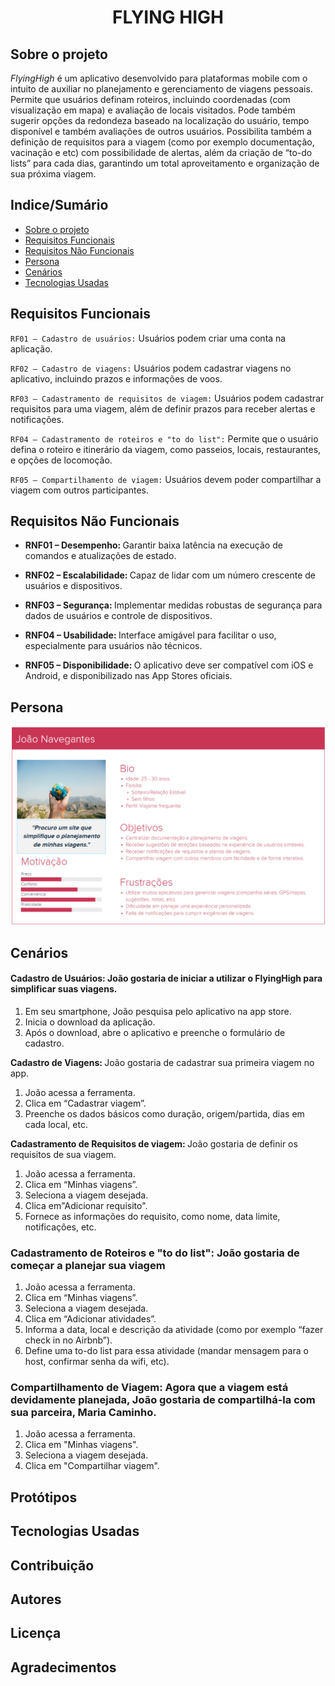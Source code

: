 <h1 align="center">FLYING HIGH</h1>

<p align="justify">

## Sobre o projeto

<p align="justify">

 <i>FlyingHigh</i> é um aplicativo desenvolvido para plataformas mobile com o intuito de auxiliar no planejamento e gerenciamento de viagens pessoais. 
Permite que usuários definam roteiros, incluindo coordenadas (com visualização em mapa) e avaliação de locais visitados. Pode também sugerir opções da
redondeza baseado na localização do usuário, tempo disponível e também avaliações de outros usuários. Possibilita também a definição de requisitos para
a viagem (como por exemplo documentação, vacinação e etc) com possibilidade de alertas, além da criação de “to-do lists” para cada dias, garantindo um 
total aproveitamento e organização de sua próxima viagem. 

</p>

## Indice/Sumário
* [Sobre o projeto](#Sobre-o-projeto)
* [Requisitos Funcionais](#Requisitos-Funcionais)
* [Requisitos Não Funcionais](#Requisitos-Não-Funcionais)
* [Persona](#Persona)
* [Cenários](#Cenários)
* [Tecnologias Usadas](#Tecnologias-Usadas)

## Requisitos Funcionais

`RF01 – Cadastro de usuários:` Usuários podem criar uma conta na aplicação.

`RF02 – Cadastro de viagens:` Usuários podem cadastrar viagens no aplicativo, incluindo prazos e informações de voos.

`RF03 – Cadastramento de requisitos de viagem:` Usuários podem cadastrar requisitos para uma viagem, além de definir prazos para receber alertas e notificações.

`RF04 – Cadastramento de roteiros e "to do list":` Permite que o usuário defina o roteiro e itinerário da viagem, como passeios, locais, restaurantes, e opções de locomoção.

`RF05 – Compartilhamento de viagem:` Usuários devem poder compartilhar a viagem com outros participantes.


## Requisitos Não Funcionais


* <b>RNF01 – Desempenho: </b>Garantir baixa latência na execução de comandos e atualizações de estado.

* <b>RNF02 – Escalabilidade: </b>Capaz de lidar com um número crescente de usuários e dispositivos.

* <b>RNF03 – Segurança: </b>Implementar medidas robustas de segurança para dados de usuários e controle de dispositivos.

* <b>RNF04 – Usabilidade: </b>Interface amigável para facilitar o uso, especialmente para usuários não técnicos.

* <b>RNF05 – Disponibilidade: </b>O aplicativo deve ser compatível com iOS e Android, e disponibilizado nas App Stores oficiais.

## Persona
![Aqui nesta imagem se encontra a persona do projeto.](persona.png)
## Cenários


#### <b> Cadastro de Usuários: </b>João gostaria de iniciar a utilizar o FlyingHigh para simplificar suas viagens.
1. Em seu smartphone, João pesquisa pelo aplicativo na app store. 
2. Inicia o download da aplicação.
3. Após o download, abre o aplicativo e preenche o formulário de cadastro.

<b>Cadastro de Viagens: </b> João gostaria de cadastrar sua primeira viagem no app.<br/>
1. João acessa a ferramenta.<br/>
2. Clica em “Cadastrar viagem”.<br/>
3. Preenche os dados básicos como duração, origem/partida, dias em cada local, etc.<br/>

<b>Cadastramento de Requisitos de viagem: </b> João gostaria de definir os requisitos de sua viagem.
1. João acessa a ferramenta.
2. Clica em “Minhas viagens”.
3. Seleciona a viagem desejada.
4. Clica em"Adicionar requisito".
5.	Fornece as informações do requisito, como nome, data limite, notificações, etc.

### Cadastramento de Roteiros e "to do list": João gostaria de começar a planejar sua viagem
1. João acessa a ferramenta.
2. Clica em “Minhas viagens”.
3. Seleciona a viagem desejada. 
4. Clica em “Adicionar atividades”.
5. Informa a data, local e descrição da atividade (como por exemplo “fazer check in no Airbnb”). 
6. Define uma to-do list para essa atividade (mandar mensagem para o host, confirmar senha da wifi, etc).

### Compartilhamento de Viagem: Agora que a viagem está devidamente planejada, João gostaria de compartilhá-la com sua parceira, Maria Caminho. 
1. João acessa a ferramenta.
2. Clica em "Minhas viagens".
3. Seleciona a viagem desejada.
4. Clica em "Compartilhar viagem".



## Protótipos

## Tecnologias Usadas

## Contribuição

## Autores

## Licença

## Agradecimentos


</p>